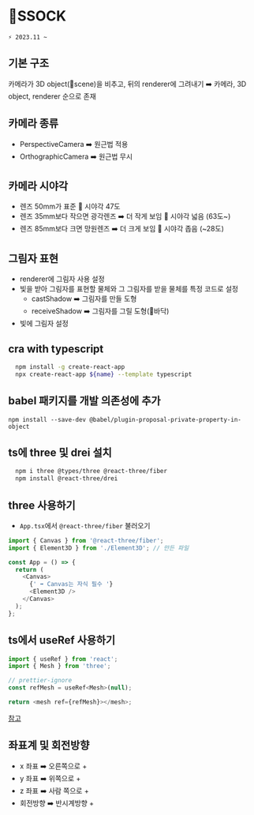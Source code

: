 # 🎅SSOCK

```git
⚡ 2023.11 ~
```

## 기본 구조

카메라가 3D object(🟰scene)을 비추고, 뒤의 renderer에 그려내기
➡️ 카메라, 3D object, renderer 순으로 존재

## 카메라 종류

- PerspectiveCamera ➡️ 원근법 적용
- OrthographicCamera ➡️ 원근법 무시

## 카메라 시야각

- 렌즈 50mm가 표준 🟰 시야각 47도
- 렌즈 35mm보다 작으면 광각렌즈 ➡️ 더 작게 보임 🟰 시야각 넓음 (63도~)
- 렌즈 85mm보다 크면 망원렌즈 ➡️ 더 크게 보임 🟰 시야각 좁음 (~28도)

## 그림자 표현

- renderer에 그림자 사용 설정
- 빛을 받아 그림자를 표현할 물체와 그 그림자를 받을 물체를 특정 코드로 설정
  - castShadow ➡️ 그림자를 만들 도형
  - receiveShadow ➡️ 그림자를 그릴 도형(🟰바닥)
- 빛에 그림자 설정

## cra with typescript

```bash
  npm install -g create-react-app
  npx create-react-app ${name} --template typescript
```

## babel 패키지를 개발 의존성에 추가

`npm install --save-dev @babel/plugin-proposal-private-property-in-object`

## ts에 three 및 drei 설치

```bash
  npm i three @types/three @react-three/fiber
  npm install @react-three/drei
```

## three 사용하기

- `App.tsx`에서 `@react-three/fiber` 불러오기

```js
import { Canvas } from '@react-three/fiber';
import { Element3D } from './Element3D'; // 만든 파일

const App = () => {
  return (
    <Canvas>
      {' ➡️ Canvas는 자식 필수 '}
      <Element3D />
    </Canvas>
  );
};
```

## ts에서 useRef 사용하기

```js
import { useRef } from 'react';
import { Mesh } from 'three';

// prettier-ignore
const refMesh = useRef<Mesh>(null);

return <mesh ref={refMesh}></mesh>;
```

[참고](https://driip.me/7126d5d5-1937-44a8-98ed-f9065a7c35b5)

## 좌표계 및 회전방향

- x 좌표 ➡️ 오른쪽으로 +
- y 좌표 ➡️ 위쪽으로 +
- z 좌표 ➡️ 사람 쪽으로 +
- 회전방향 ➡️ 반시계방향 +
